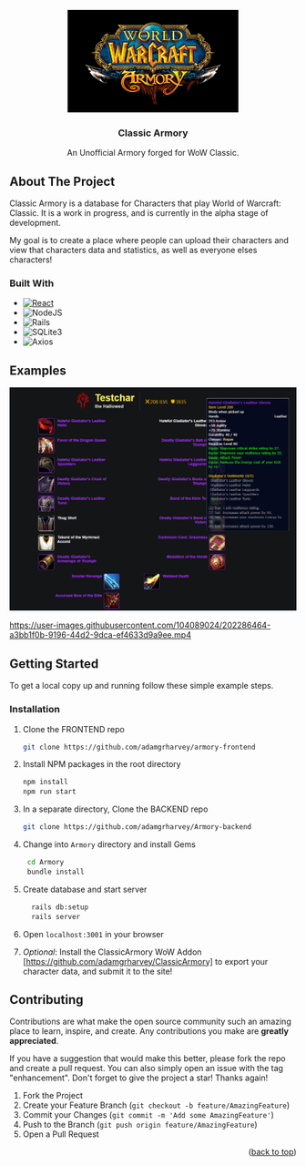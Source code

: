 
<!-- PROJECT LOGO -->
<br />
<div align="center">
  <a href="https://github.com/adamgrharvey/armory-frontend">
    <img src="./src/images/Project/Armory.jpg" alt="Logo" width="300" height="180">
  </a>

<h3 align="center">Classic Armory</h3>

  <p align="center">
    An Unofficial Armory forged for WoW Classic.
    <br />
  </p>
</div>
</details>


## About The Project


Classic Armory is a database for Characters that play World of Warcraft: Classic. It is a work in progress, and is currently in the alpha stage of development.

My goal is to create a place where people can upload their characters and view that characters data and statistics, as well as everyone elses characters!

### Built With

* [![React][React.js]][React-url]
* ![NodeJS](https://img.shields.io/badge/node.js-6DA55F?style=for-the-badge&logo=node.js&logoColor=white)
* ![Rails](https://img.shields.io/badge/rails-%23CC0000.svg?style=for-the-badge&logo=ruby-on-rails&logoColor=white)
* ![SQLite3](https://img.shields.io/badge/sqlite3-%230F80CC.svg?style=for-the-badge&logo=sqlite&logoColor=white)
* ![Axios](https://img.shields.io/static/v1?style=for-the-badge&message=Axios&color=5A29E4&logo=Axios&logoColor=FFFFFF&label=)

## Examples

!['Character-view'](https://github.com/adamgrharvey/armory-frontend/blob/master/src/images/Project/Armory_example.png)

https://user-images.githubusercontent.com/104089024/202286464-a3bb1f0b-9196-44d2-9dca-ef4633d9a9ee.mp4

## Getting Started

To get a local copy up and running follow these simple example steps.

### Installation

1. Clone the FRONTEND repo
   ```sh
   git clone https://github.com/adamgrharvey/armory-frontend
   ```
2. Install NPM packages in the root directory
   ```sh
   npm install
   npm run start
   ```
3. In a separate directory, Clone the BACKEND repo
   ```sh
   git clone https://github.com/adamgrharvey/Armory-backend
   ```
4. Change into `Armory` directory and install Gems
   ```sh
    cd Armory
    bundle install
    ```
5. Create database and start server
    ```sh
      rails db:setup
      rails server
    ```
6. Open `localhost:3001` in your browser

7. *Optional*: Install the ClassicArmory WoW Addon [https://github.com/adamgrharvey/ClassicArmory] to export your character data, and submit it to the site! 


## Contributing

Contributions are what make the open source community such an amazing place to learn, inspire, and create. Any contributions you make are **greatly appreciated**.

If you have a suggestion that would make this better, please fork the repo and create a pull request. You can also simply open an issue with the tag "enhancement".
Don't forget to give the project a star! Thanks again!

1. Fork the Project
2. Create your Feature Branch (`git checkout -b feature/AmazingFeature`)
3. Commit your Changes (`git commit -m 'Add some AmazingFeature'`)
4. Push to the Branch (`git push origin feature/AmazingFeature`)
5. Open a Pull Request



<p align="right">(<a href="#readme-top">back to top</a>)</p>



<!-- MARKDOWN LINKS & IMAGES -->

[React.js]: https://img.shields.io/badge/React-20232A?style=for-the-badge&logo=react&logoColor=61DAFB
[React-url]: https://reactjs.org/





